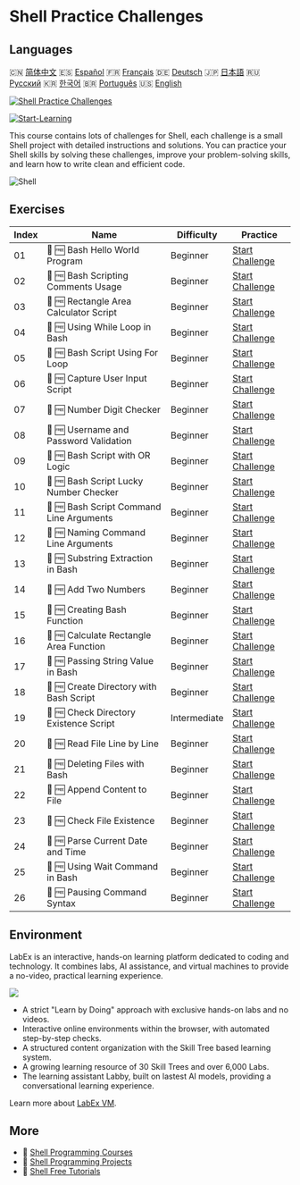 # Shell Practice Challenges

## Languages

🇨🇳 [简体中文](README_zh.md) 🇪🇸 [Español](README_es.md) 🇫🇷 [Français](README_fr.md) 🇩🇪 [Deutsch](README_de.md) 🇯🇵 [日本語](README_ja.md) 🇷🇺 [Русский](README_ru.md) 🇰🇷 [한국어](README_ko.md) 🇧🇷 [Português](README_pt.md) 🇺🇸 [English](README.md) 

[![Shell Practice Challenges](https://cover-creator.labex.io/shell-practice-challenges.png)](https://labex.io/courses/shell-practice-challenges)

[![Start-Learning](https://img.shields.io/badge/Start-Learning-whitesmoke?style=for-the-badge)](https://labex.io/courses/shell-practice-challenges)

This course contains lots of challenges for Shell, each challenge is a small Shell project with detailed instructions and solutions. You can practice your Shell skills by solving these challenges, improve your problem-solving skills, and learn how to write clean and efficient code.

![Shell](https://img.shields.io/badge/Shell-whitesmoke?style=for-the-badge&logo=shell)


## Exercises

|   Index | Name                                     | Difficulty   | Practice                                                                                                            |
|---------|------------------------------------------|--------------|---------------------------------------------------------------------------------------------------------------------|
|      01 | 🎯 🆓 Bash Hello World Program           | Beginner     | <a target='_blank' href='https://labex.io/labs/linux-bash-hello-world-program-387351'>Start Challenge</a>           |
|      02 | 🎯 🆓 Bash Scripting Comments Usage      | Beginner     | <a target='_blank' href='https://labex.io/labs/shell-bash-scripting-comments-usage-387353'>Start Challenge</a>      |
|      03 | 🎯 🆓 Rectangle Area Calculator Script   | Beginner     | <a target='_blank' href='https://labex.io/labs/shell-rectangle-area-calculator-script-387354'>Start Challenge</a>   |
|      04 | 🎯 🆓 Using While Loop in Bash           | Beginner     | <a target='_blank' href='https://labex.io/labs/shell-using-while-loop-in-bash-387355'>Start Challenge</a>           |
|      05 | 🎯 🆓 Bash Script Using For Loop         | Beginner     | <a target='_blank' href='https://labex.io/labs/shell-bash-script-using-for-loop-387356'>Start Challenge</a>         |
|      06 | 🎯 🆓 Capture User Input Script          | Beginner     | <a target='_blank' href='https://labex.io/labs/shell-capture-user-input-script-387357'>Start Challenge</a>          |
|      07 | 🎯 🆓 Number Digit Checker               | Beginner     | <a target='_blank' href='https://labex.io/labs/shell-number-digit-checker-387358'>Start Challenge</a>               |
|      08 | 🎯 🆓 Username and Password Validation   | Beginner     | <a target='_blank' href='https://labex.io/labs/shell-username-and-password-validation-387359'>Start Challenge</a>   |
|      09 | 🎯 🆓 Bash Script with OR Logic          | Beginner     | <a target='_blank' href='https://labex.io/labs/shell-bash-script-with-or-logic-387360'>Start Challenge</a>          |
|      10 | 🎯 🆓 Bash Script Lucky Number Checker   | Beginner     | <a target='_blank' href='https://labex.io/labs/shell-bash-script-lucky-number-checker-387361'>Start Challenge</a>   |
|      11 | 🎯 🆓 Bash Script Command Line Arguments | Beginner     | <a target='_blank' href='https://labex.io/labs/shell-bash-script-command-line-arguments-387363'>Start Challenge</a> |
|      12 | 🎯 🆓 Naming Command Line Arguments      | Beginner     | <a target='_blank' href='https://labex.io/labs/shell-naming-command-line-arguments-387364'>Start Challenge</a>      |
|      13 | 🎯 🆓 Substring Extraction in Bash       | Beginner     | <a target='_blank' href='https://labex.io/labs/shell-substring-extraction-in-bash-387366'>Start Challenge</a>       |
|      14 | 🎯 🆓 Add Two Numbers                    | Beginner     | <a target='_blank' href='https://labex.io/labs/shell-add-two-numbers-387367'>Start Challenge</a>                    |
|      15 | 🎯 🆓 Creating Bash Function             | Beginner     | <a target='_blank' href='https://labex.io/labs/shell-creating-bash-function-387368'>Start Challenge</a>             |
|      16 | 🎯 🆓 Calculate Rectangle Area Function  | Beginner     | <a target='_blank' href='https://labex.io/labs/shell-calculate-rectangle-area-function-387369'>Start Challenge</a>  |
|      17 | 🎯 🆓 Passing String Value in Bash       | Beginner     | <a target='_blank' href='https://labex.io/labs/shell-passing-string-value-in-bash-387370'>Start Challenge</a>       |
|      18 | 🎯 🆓 Create Directory with Bash Script  | Beginner     | <a target='_blank' href='https://labex.io/labs/shell-create-directory-with-bash-script-387371'>Start Challenge</a>  |
|      19 | 🎯 🆓 Check Directory Existence Script   | Intermediate | <a target='_blank' href='https://labex.io/labs/shell-check-directory-existence-script-387372'>Start Challenge</a>   |
|      20 | 🎯 🆓 Read File Line by Line             | Beginner     | <a target='_blank' href='https://labex.io/labs/shell-read-file-line-by-line-387373'>Start Challenge</a>             |
|      21 | 🎯 🆓 Deleting Files with Bash           | Beginner     | <a target='_blank' href='https://labex.io/labs/shell-deleting-files-with-bash-387374'>Start Challenge</a>           |
|      22 | 🎯 🆓 Append Content to File             | Beginner     | <a target='_blank' href='https://labex.io/labs/shell-append-content-to-file-387375'>Start Challenge</a>             |
|      23 | 🎯 🆓 Check File Existence               | Beginner     | <a target='_blank' href='https://labex.io/labs/shell-check-file-existence-387376'>Start Challenge</a>               |
|      24 | 🎯 🆓 Parse Current Date and Time        | Beginner     | <a target='_blank' href='https://labex.io/labs/shell-parse-current-date-and-time-387377'>Start Challenge</a>        |
|      25 | 🎯 🆓 Using Wait Command in Bash         | Beginner     | <a target='_blank' href='https://labex.io/labs/shell-using-wait-command-in-bash-387378'>Start Challenge</a>         |
|      26 | 🎯 🆓 Pausing Command Syntax             | Beginner     | <a target='_blank' href='https://labex.io/labs/shell-pausing-command-syntax-387379'>Start Challenge</a>             |

## Environment

LabEx is an interactive, hands-on learning platform dedicated to coding and technology. It combines labs, AI assistance, and virtual machines to provide a no-video, practical learning experience.

![](https://tutorial-screenshot.getvm.io/images/vm-1725247253.png)

- A strict "Learn by Doing" approach with exclusive hands-on labs and no videos.
- Interactive online environments within the browser, with automated step-by-step checks.
- A structured content organization with the Skill Tree based learning system.
- A growing learning resource of 30 Skill Trees and over 6,000 Labs.
- The learning assistant Labby, built on lastest AI models, providing a conversational learning experience.

Learn more about [LabEx VM](https://support.labex.io/using-labex/virtual-machine).

## More

- 🔗 [Shell Programming Courses](https://github.com/labex-labs/awesome-programming-courses)
- 🔗 [Shell Programming Projects](https://github.com/labex-labs/awesome-programming-projects)
- 🔗 [Shell Free Tutorials](https://github.com/labex-labs/shell-free-tutorials)

